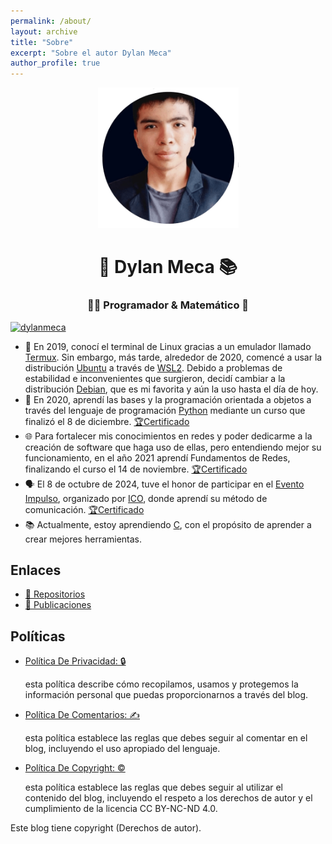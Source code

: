 ```yaml
---
permalink: /about/
layout: archive
title: "Sobre"
excerpt: "Sobre el autor Dylan Meca"
author_profile: true 
---
```


<div style="text-align: center;">
     <img src="/assets/img/avatar-dylan.png" width="225px" height="225px">
     <h1>🚀 Dylan Meca 📚</h1>
     <h3>👨‍💻 Programador & Matemático 🔧</h3>
</div>

<div style="text-align: left;">
    <a href="https://github.com/ryo-ma/github-profile-trophy" target="_blank">
        <img src="https://github-profile-trophy.vercel.app/?username=dylanmeca&theme=tokyonight" alt="dylanmeca" style="max-width: 100%;">
    </a>
</div>

   - 🐧 En 2019, conocí el terminal de Linux gracias a un emulador llamado [Termux](https://termux.dev/en/). Sin embargo, más tarde, alrededor de 2020, comencé a usar la distribución [Ubuntu](https://ubuntu.com/) a través de [WSL2](https://learn.microsoft.com/en-us/windows/wsl/install). Debido a problemas de estabilidad e inconvenientes que surgieron, decidí cambiar a la distribución [Debian](https://www.debian.org/), que es mi favorita y aún la uso hasta el día de hoy.
  - 🐍 En 2020, aprendí las bases y la programación orientada a objetos a través del lenguaje de programación [Python](https://www.python.org/) mediante un curso que finalizó el 8 de diciembre. [🏆Certificado](https://raw.githubusercontent.com/dylanmeca/dylanmeca/master/certificate/python3-certificate.jpg)
  - 🌐 Para fortalecer mis conocimientos en redes y poder dedicarme a la creación de software que haga uso de ellas, pero entendiendo mejor su funcionamiento, en el año 2021 aprendí Fundamentos de Redes, finalizando el curso el 14 de noviembre. [🏆Certificado](https://www.udemy.com/certificate/UC-dc5f60cb-435c-4323-a92d-8cc60affc92f/)
  - 🗣️ El 8 de octubre de 2024, tuve el honor de participar en el [Evento Impulso](https://institutodecomunicacion.com/), organizado por [ICO](https://www.abc.es/economia/adria-sola-pastor-experto-comunicacion-cotizado-habla-20241008124306-nt.html), donde aprendí su método de comunicación. [🏆Certificado](https://raw.githubusercontent.com/dylanmeca/dylanmeca/master/certificate/certificadoICO-EventoImpulso.jpeg)
  - 📚 Actualmente, estoy aprendiendo [C](https://en.cppreference.com/w/c/language), con el propósito de aprender a crear mejores herramientas.
  
## Enlaces

* [👷 Repositorios](https://github.com/dylanmeca?tab=repositories)
* [📖 Publicaciones](/publications/)
  
## Políticas

<ul>
    <li><a target="_blank" href="{{ 'politica-de-privacidad' | relative_url }}">Política De Privacidad: 🔒 </a></li><p>esta política describe cómo recopilamos, usamos y protegemos la información personal que puedas proporcionarnos a través del blog.</p>
    <li><a target="_blank" href="{{ 'politica-de-comentarios' | relative_url }}">Política De Comentarios: ✍️ </a></li><p>esta política establece las reglas que debes seguir al comentar en el blog, incluyendo el uso apropiado del lenguaje.</p>
    <li><a target="_blank" href="{{ 'politica-de-copyright' | relative_url }}">Política De Copyright: ©️ </a></li><p>esta política establece las reglas que debes seguir al utilizar el contenido del blog, incluyendo el respeto a los derechos de autor y el cumplimiento de la licencia CC BY-NC-ND 4.0.</p>
</ul>

Este blog tiene copyright (Derechos de autor).

